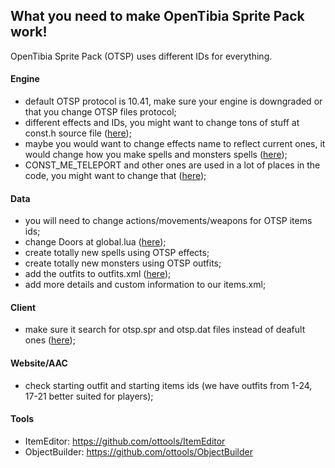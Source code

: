 ## What you need to make OpenTibia Sprite Pack work!

OpenTibia Sprite Pack (OTSP) uses different IDs for everything.

#### Engine
- default OTSP protocol is 10.41, make sure your engine is downgraded or that you change OTSP files protocol;
- different effects and IDs, you might want to change tons of stuff at const.h source file ([here](https://github.com/otland/forgottenserver/blob/master/src/const.h#L434-L484));
- maybe you would want to change effects name to reflect current ones, it would change how you make spells and monsters spells ([here](https://github.com/otland/forgottenserver/blob/eeacf88c1139d9eb9924e77b8e31deb02c284d41/src/tools.cpp#L507-L641));
- CONST_ME_TELEPORT and other ones are used in a lot of places in the code, you might want to change that ([here](https://github.com/otland/forgottenserver/search?l=C%2B%2B&q=CONST_ME_TELEPORT&type=&utf8=%E2%9C%93));

#### Data
- you will need to change actions/movements/weapons for OTSP items ids;
- change Doors at global.lua ([here](https://github.com/otland/forgottenserver/blob/master/data/global.lua#L7-L13));
- create totally new spells using OTSP effects;
- create totally new monsters using OTSP outfits;
- add the outfits to outfits.xml ([here](https://github.com/otland/forgottenserver/blob/master/data/XML/outfits.xml));
- add more details and custom information to our items.xml;

#### Client
- make sure it search for otsp.spr and otsp.dat files instead of deafult ones ([here](https://github.com/edubart/otclient/blob/master/modules/game_things/things.lua#L12));

#### Website/AAC
- check starting outfit and starting items ids (we have outfits from 1-24, 17-21 better suited for players);

#### Tools
- ItemEditor: https://github.com/ottools/ItemEditor
- ObjectBuilder: https://github.com/ottools/ObjectBuilder